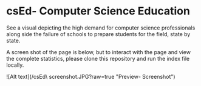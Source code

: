 # csEd- Computer Science Education

See a visual depicting the high demand for computer science professionals along side the failure of schools to prepare students for the field, state by state.

A screen shot of the page is below, but to interact with the page and view the complete statistics, please clone this repository and run the index file locally.

![Alt text](/csEd\ screenshot.JPG?raw=true "Preview- Screenshot")
